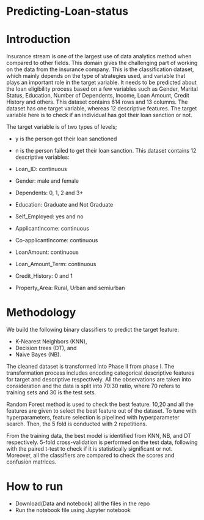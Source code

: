 # Predicting-Loan-status

# Introduction
Insurance stream is one of the largest use of data analytics method when compared to other fields. This domain gives the challenging part of working on the data from the insurance company. This is the classification dataset, which mainly depends on the type of strategies used, and variable that plays an important role in the target variable. It needs to be predicted about the loan eligibility process based on a few variables such as Gender, Marital Status, Education, Number of Dependents, Income, Loan Amount, Credit History and others. This dataset contains 614 rows and 13 columns. The dataset has one target variable, whereas 12 descriptive features. The target variable here is to check if an individual has got their loan sanction or not.

The target variable is of two types of levels;

- y is the person got their loan sanctioned
- n is the person failed to get their loan sanction.
This dataset contains 12 descriptive variables:

- Loan_ID: continuous
- Gender: male and female
- Dependents: 0, 1, 2 and 3+
- Education: Graduate and Not Graduate
- Self_Employed: yes and no
- ApplicantIncome: continuous
- Co-applicantIncome: continuous
- LoanAmount: continuous
- Loan_Amount_Term: continuous
- Credit_History: 0 and 1
- Property_Area: Rural, Urban and semiurban

# Methodology 

We build the following binary classifiers to predict the target feature:

* K-Nearest Neighbors (KNN),
* Decision trees (DT), and
* Naive Bayes (NB).

The cleaned dataset is transformed into Phase II from phase I. The transformation process includes encoding categorical descriptive features for target and descriptive respectively. All the observations are taken into consideration and the data is split into 70:30 ratio, where 70 refers to training sets and 30 is the test sets.

Random Forest method is used to check the best feature. 10,20 and all the features are given to select the best feature out of the dataset. To tune with hyperparameters, feature selection is pipelined with hyperparameter search. Then, the 5 fold is conducted with 2 repetitions.

From the training data, the best model is identified from KNN, NB, and DT respectively. 5-fold cross-validation is performed on the test data, following with the paired t-test to check if it is statistically significant or not. Moreover, all the classifiers are compared to check the scores and confusion matrices.

# How to run
* Download(Data and notebook) all the files in the repo
* Run the notebook file using Jupyter notebook
